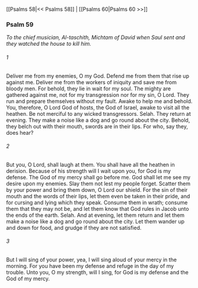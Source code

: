 [[Psalms 58|<< Psalms 58]]  |  [[Psalms 60|Psalms 60 >>]]

### Psalm 59

*To the chief musician, Al-taschith, Michtam of David when Saul sent and they watched the house to kill him.*

###### 1
Deliver me from my enemies, O my God. Defend me from them that rise up against me. Deliver me from the workers of iniquity and save me from bloody men. For behold, they lie in wait for my soul. The mighty are gathered against me, not for my transgression nor for my sin, O Lord. They run and prepare themselves without my fault. Awake to help me and behold. You, therefore, O Lord God of hosts, the God of Israel, awake to visit all the heathen. Be not merciful to any wicked transgressors. Selah. They return at evening. They make a noise like a dog and go round about the city. Behold, they belch out with their mouth, swords are in their lips. For who, say they, does hear?

###### 2
But you, O Lord, shall laugh at them. You shall have all the heathen in derision. Because of his strength will I wait upon you, for God is my defense. The God of my mercy shall go before me. God shall let me see my desire upon my enemies. Slay them not lest my people forget. Scatter them by your power and bring them down, O Lord our shield. For the sin of their mouth and the words of their lips, let them even be taken in their pride, and for cursing and lying which they speak. Consume them in wrath; consume them that they may not be, and let them know that God rules in Jacob unto the ends of the earth. Selah. And at evening, let them return and let them make a noise like a dog and go round about the city. Let them wander up and down for food, and grudge if they are not satisfied.

###### 3
But I will sing of your power, yea, I will sing aloud of your mercy in the morning. For you have been my defense and refuge in the day of my trouble. Unto you, O my strength, will I sing, for God is my defense and the God of my mercy.